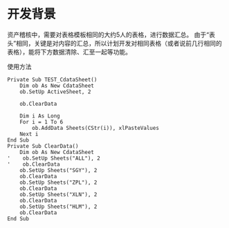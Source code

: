 开发背景
====
资产稽核中，需要对表格模板相同的大约5人的表格，进行数据汇总。
由于“表头”相同，关键是对内容的汇总，所以计划开发对相同表格（或者说前几行相同的表格），能将下方数据清除、汇至一起等功能。

使用方法
```Visual Basic
Private Sub TEST_CdataSheet()
    Dim ob As New CdataSheet
    ob.SetUp ActiveSheet, 2

    ob.ClearData

    Dim i As Long
    For i = 1 To 6
        ob.AddData Sheets(CStr(i)), xlPasteValues
    Next i
End Sub
Private Sub ClearData()
    Dim ob As New CdataSheet
'    ob.SetUp Sheets("ALL"), 2
'    ob.ClearData
    ob.SetUp Sheets("SGY"), 2
    ob.ClearData
    ob.SetUp Sheets("ZPL"), 2
    ob.ClearData
    ob.SetUp Sheets("XLN"), 2
    ob.ClearData
    ob.SetUp Sheets("HLM"), 2
    ob.ClearData
End Sub
```
